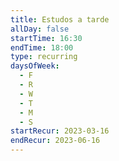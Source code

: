 ```yaml
---
title: Estudos a tarde
allDay: false
startTime: 16:30
endTime: 18:00
type: recurring
daysOfWeek:
  - F
  - R
  - W
  - T
  - M
  - S
startRecur: 2023-03-16
endRecur: 2023-06-16
---
```

